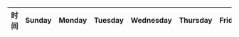 | 时间 | Sunday | Monday | Tuesday | Wednesday | Thursday| Friday | Saturday |
|:---:|:---:|:---:|:---:|:---:|:---:|:---:| :---:|
